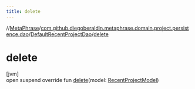 ```yaml
---
title: delete
---
```

//[MetaPhrase](../../../index.html)/[com.github.diegoberaldin.metaphrase.domain.project.persistence.dao](../index.html)/[DefaultRecentProjectDao](index.html)/[delete](delete.html)



# delete



[jvm]\
open suspend override fun [delete](delete.html)(model: [RecentProjectModel](../../com.github.diegoberaldin.metaphrase.domain.project.data/-recent-project-model/index.html))




